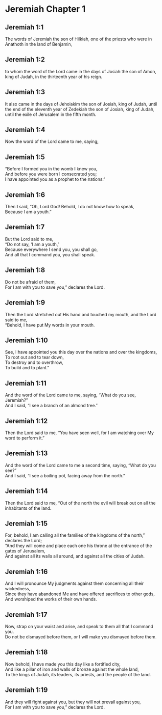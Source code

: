 # Jeremiah Chapter 1

## Jeremiah 1:1  
The words of Jeremiah the son of Hilkiah, one of the priests who were in Anathoth in the land of Benjamin,

## Jeremiah 1:2  
to whom the word of the Lord came in the days of Josiah the son of Amon, king of Judah, in the thirteenth year of his reign.

## Jeremiah 1:3  
It also came in the days of Jehoiakim the son of Josiah, king of Judah, until the end of the eleventh year of Zedekiah the son of Josiah, king of Judah, until the exile of Jerusalem in the fifth month.

## Jeremiah 1:4  
Now the word of the Lord came to me, saying,

## Jeremiah 1:5  
“Before I formed you in the womb I knew you,  
And before you were born I consecrated you;  
I have appointed you as a prophet to the nations.”

## Jeremiah 1:6  
Then I said, “Oh, Lord God! Behold, I do not know how to speak,  
Because I am a youth.”

## Jeremiah 1:7  
But the Lord said to me,  
“Do not say, ‘I am a youth,’  
Because everywhere I send you, you shall go,  
And all that I command you, you shall speak.

## Jeremiah 1:8  
Do not be afraid of them,  
For I am with you to save you,” declares the Lord.

## Jeremiah 1:9  
Then the Lord stretched out His hand and touched my mouth, and the Lord said to me,  
“Behold, I have put My words in your mouth.

## Jeremiah 1:10  
See, I have appointed you this day over the nations and over the kingdoms,  
To root out and to tear down,  
To destroy and to overthrow,  
To build and to plant.”

## Jeremiah 1:11  
And the word of the Lord came to me, saying, “What do you see, Jeremiah?”  
And I said, “I see a branch of an almond tree.”

## Jeremiah 1:12  
Then the Lord said to me, “You have seen well, for I am watching over My word to perform it.”

## Jeremiah 1:13  
And the word of the Lord came to me a second time, saying, “What do you see?”  
And I said, “I see a boiling pot, facing away from the north.”

## Jeremiah 1:14  
Then the Lord said to me, “Out of the north the evil will break out on all the inhabitants of the land.

## Jeremiah 1:15  
For, behold, I am calling all the families of the kingdoms of the north,” declares the Lord;  
“And they will come and place each one his throne at the entrance of the gates of Jerusalem,  
And against all its walls all around, and against all the cities of Judah.

## Jeremiah 1:16  
And I will pronounce My judgments against them concerning all their wickedness,  
Since they have abandoned Me and have offered sacrifices to other gods,  
And worshiped the works of their own hands.

## Jeremiah 1:17  
Now, strap on your waist and arise, and speak to them all that I command you.  
Do not be dismayed before them, or I will make you dismayed before them.

## Jeremiah 1:18  
Now behold, I have made you this day like a fortified city,  
And like a pillar of iron and walls of bronze against the whole land,  
To the kings of Judah, its leaders, its priests, and the people of the land.

## Jeremiah 1:19  
And they will fight against you, but they will not prevail against you,  
For I am with you to save you,” declares the Lord.
